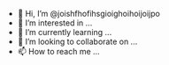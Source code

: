 - 👋 Hi, I’m @joishfhofihsgioighoihoijoijpo
- 👀 I’m interested in ...
- 🌱 I’m currently learning ...
- 💞️ I’m looking to collaborate on ...
- 📫 How to reach me ...

<!---
joishfhofihsgioighoihoijoijpo/joishfhofihsgioighoihoijoijpo is a ✨ special ✨ repository because its `README.md` (this file) appears on your GitHub profile.
You can click the Preview link to take a look at your changes.
--->
